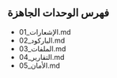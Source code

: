 ## فهرس الوحدات الجاهزة

- 01_الإشعارات.md
- 02_الباركود.md
- 03_الملفات.md
- 04_التقارير.md
- 05_الأمان.md
